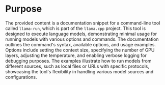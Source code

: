 # Purpose
The provided content is a documentation snippet for a command-line tool called `llama-run`, which is part of the `llama.cpp` project. This tool is designed to execute language models, demonstrating minimal usage for running models with various options and commands. The documentation outlines the command's syntax, available options, and usage examples. Options include setting the context size, specifying the number of GPU layers, adjusting the temperature, and enabling verbose logging for debugging purposes. The examples illustrate how to run models from different sources, such as local files or URLs with specific protocols, showcasing the tool's flexibility in handling various model sources and configurations.
